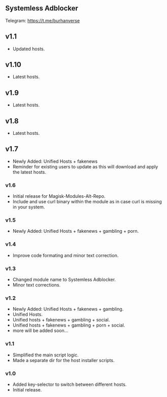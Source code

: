 ## Systemless Adblocker
Telegram:
https://t.me/burhanverse

## v1.1
- Updated hosts.

## v1.10
- Latest hosts.

## v1.9
- Latest hosts.

## v1.8
- Latest hosts.

## v1.7
- Newly Added: Unified Hosts + fakenews
- Reminder for existing users to update as this will download and apply the latest hosts.

### v1.6
- Initial release for Magisk-Modules-Alt-Repo.
- Include and use curl binary within the module as in case curl is missing in your system.

### v1.5
- Newly Added: Unified Hosts + fakenews + gambling + porn.

### v1.4
- Improve code formating and minor text correction.

### v1.3
- Changed module name to Systemless Adblocker.
- Minor text corrections.

### v1.2
- Newly Added: Unified Hosts + fakenews + gambling.
- Unified Hosts.
- Unified hosts + fakenews + gambling + social.
- Unified hosts + fakenews + gambling + porn + social.
- more will be added soon...

### v1.1
- Simplified the main script logic.
- Made a separate dir for the host installer scripts.

### v1.0
- Added key-selector to switch between different hosts.
- Initial release.

